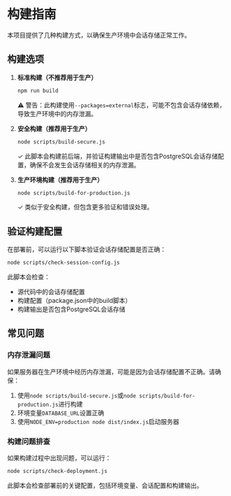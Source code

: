 # 构建指南

本项目提供了几种构建方式，以确保生产环境中会话存储正常工作。

## 构建选项

1. **标准构建（不推荐用于生产）**
   ```bash
   npm run build
   ```
   ⚠️ 警告：此构建使用`--packages=external`标志，可能不包含会话存储依赖，导致生产环境中的内存泄漏。

2. **安全构建（推荐用于生产）**
   ```bash
   node scripts/build-secure.js
   ```
   ✓ 此脚本会构建前后端，并验证构建输出中是否包含PostgreSQL会话存储配置，确保不会发生会话存储相关的内存泄漏。

3. **生产环境构建（推荐用于生产）**
   ```bash
   node scripts/build-for-production.js
   ```
   ✓ 类似于安全构建，但包含更多验证和错误处理。

## 验证构建配置

在部署前，可以运行以下脚本验证会话存储配置是否正确：

```bash
node scripts/check-session-config.js
```

此脚本会检查：
- 源代码中的会话存储配置
- 构建配置（package.json中的build脚本）
- 构建输出是否包含PostgreSQL会话存储

## 常见问题

### 内存泄漏问题

如果服务器在生产环境中经历内存泄漏，可能是因为会话存储配置不正确。请确保：

1. 使用`node scripts/build-secure.js`或`node scripts/build-for-production.js`进行构建
2. 环境变量`DATABASE_URL`设置正确
3. 使用`NODE_ENV=production node dist/index.js`启动服务器

### 构建问题排查

如果构建过程中出现问题，可以运行：

```bash
node scripts/check-deployment.js
```

此脚本会检查部署前的关键配置，包括环境变量、会话配置和构建输出。